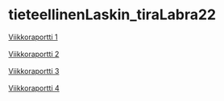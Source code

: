 # tieteellinenLaskin_tiraLabra22

[Viikkoraportti 1](https://github.com/savalre/tieteellinenLaskin_tiraLabra22/blob/main/dokumentaatio/viikkoraportti1.md)<br><br>
[Viikkoraportti 2](https://github.com/savalre/tieteellinenLaskin_tiraLabra22/blob/main/dokumentaatio/viikkoraportti2.md)<br><br>
[Viikkoraportti 3](https://github.com/savalre/tieteellinenLaskin_tiraLabra22/blob/main/dokumentaatio/viikkoraportti3.md)<br><br>
[Viikkoraportti 4](https://github.com/savalre/tieteellinenLaskin_tiraLabra22/blob/main/dokumentaatio/viikkoraportti4.md)
